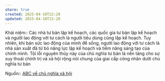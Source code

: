 ```yaml
---
share: true
created: 2025-04-10T22:20
updated: 2025-04-10T22:20
---
```

Khái niệm:: 
Các nhà tư bản lập kế hoạch, các quốc gia tư bản lập kế hoạch và người lao động với tư cách là người tiêu dùng cũng lập kế hoạch. Tuy nhiên, khi bán sức lao động của mình để sống, người lao động với tư cách là nhà sản xuất đã từ bỏ năng lực lập kế hoạch và tiềm năng sáng tạo của chính mình. Tội lỗi nguyên thủy này của chủ nghĩa tư bản là nền tảng cho sự suy thoái chính trị và xã hội rộng nói chung của giai cấp công nhân dưới chủ nghĩa tư bản

Nguồn:: [ABC về chủ nghĩa xã hội](../../%CE%9E%20Ngu%E1%BB%93n/ABC%20v%E1%BB%81%20ch%E1%BB%A7%20ngh%C4%A9a%20x%C3%A3%20h%E1%BB%99i.md)